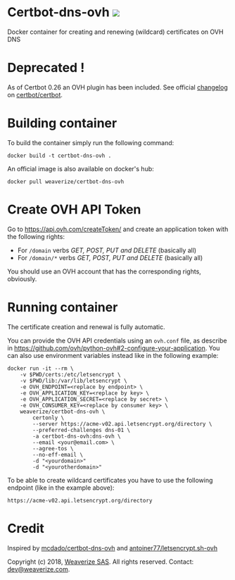 # Certbot-dns-ovh [![](https://images.microbadger.com/badges/image/weaverize/certbot-dns-ovh.svg)](https://microbadger.com/images/weaverize/certbot-dns-ovh "Get your own image badge on microbadger.com")

Docker container for creating and renewing (wildcard) certificates on OVH DNS

# Deprecated !
As of Certbot 0.26 an OVH plugin has been included. See official [changelog](https://github.com/certbot/certbot/blob/master/CHANGELOG.md#0260---2018-07-11) on [certbot/certbot](https://github.com/certbot/certbot/).

# Building container
To build the container simply run the following command:

```docker build -t certbot-dns-ovh . ```

An official image is also available on docker's hub:

`docker pull weaverize/certbot-dns-ovh`

# Create OVH API Token
Go to https://api.ovh.com/createToken/ and create an application token with the following rights:

- For `/domain` verbs *GET, POST, PUT and DELETE* (basically all)
- For `/domain/*` verbs *GET, POST, PUT and DELETE* (basically all)

You should use an OVH account that has the corresponding rights, obviously.

# Running container
The certificate creation and renewal is fully automatic.

You can provide the OVH API credentials using an `ovh.conf` file, as describe in https://github.com/ovh/python-ovh#2-configure-your-application.
You can also use environment variables instead like in the following example:

```docker
docker run -it --rm \
	-v $PWD/certs:/etc/letsencrypt \
	-v $PWD/lib:/var/lib/letsencrypt \
	-e OVH_ENDPOINT=<replace by endpoint> \
	-e OVH_APPLICATION_KEY=<replace by key> \
	-e OVH_APPLICATION_SECRET=<replace by secret> \
	-e OVH_CONSUMER_KEY=<replace by consumer key> \
	weaverize/certbot-dns-ovh \
		certonly \
		--server https://acme-v02.api.letsencrypt.org/directory \
		--preferred-challenges dns-01 \
		-a certbot-dns-ovh:dns-ovh \
		--email <your@email.com> \
		--agree-tos \
		--no-eff-email \
		-d "<yourdomain>"
		-d "<yourotherdomain>"
```

To be able to create wildcard certificates you have to use the following endpoint (like in the example above):

`https://acme-v02.api.letsencrypt.org/directory`

# Credit
Inspired by [mcdado/certbot-dns-ovh](https://github.com/mcdado/certbot-dns-ovh) and [antoiner77/letsencrypt.sh-ovh](https://github.com/antoiner77/letsencrypt.sh-ovh)

Copyright (c) 2018, [Weaverize SAS](http://www.weaverize.com). All rights reserved. Contact: <dev@weaverize.com>.
